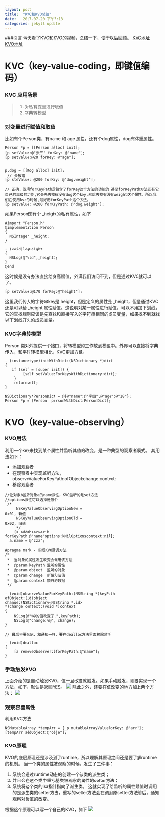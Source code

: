 ```yaml
---
layout: post
title:  "KVC和KVO总结"
date:   2017-07-20 下午7:13
categories: jekyll update
---
```


###引言
今天看了KVC和KVO的视频，总结一下，便于以后回顾。
[KVC地址](https://pan.baidu.com/s/1S-TdDMPPg2Pn19q58Asawg)
[KVO地址](https://pan.baidu.com/s/1WynOVrnL_wV87PMXORDV3g)

# KVC（key-value-coding，即键值编码）
### KVC 应用场景
> 1. 对私有变量进行赋值
> 2. 字典转模型

### 对变量进行赋值和取值
比如有个Person类，有name 和 age 属性，还有个dog属性，dog有体重属性。

```
Person *p = [[Person alloc] init];
[p setValue:@"张三" forKey: @"name"];
[p setValue:@20 forKey: @"age"];


p.dog = [[Dog alloc] init];
 // 会报错
[p steValue: @200 forKey: @"dog.weight"]; 

// 正确，说明forKeyPath是包含了forKey这个方法的功能的,甚至forKeyPath方法还有它自己的高级的功能,它会先去找有没有dog这个key,然后去找有没有weight这个属性。所以我们在使用kvc的时候,最好用forKeyPath这个方法。
[p setValue: @200 forKeyPath: @"dog.weight"]; 

```

如果Person还有个 _height的私有属性，如下
```
#import "Person.h"
@implementation Person
{
  NSInteger _height;
}

- (void)logHeight
{    
  NSLog(@"%ld",_height);
}
@end
```
这时候是没有办法直接给身高赋值，外满我们访问不到，但是通过KVC就可以了。

```
[p setValue:@170 forKey:@"height"];
```
这里我们传入的字符串key是 height，但是定义的属性是 _height，但是通过KVC还是可以给 _height 属性赋值。这说明对某一属性进行赋值，可以不用加下划线，它的查找规则应该是先查找和直接写入的字符串相同的成员变量，如果找不到就找以下划线开头的成员变量。

### KVC字典转模型

Person 类对外提供一个接口，将转模型的工作放到模型中。外界可以直接将字典传入，和平时转模型相比，KVC更加方便。
```
- (instancetype)initWithDict:(NSDictionary *)dict
{
   if (self = [super init]) {
        [self setValuesForKeysWithDictionary:dict];
    }
    returnself;
}

NSDictionary*PersonDict = @{@"name":@"李四",@"age":@"18"};
Person *p = [Person  personWithDict:PersonDict];
```

# KVO（key-value-observing）
### KVO用法
利用一个key来找到某个属性并监听其值的改变，是一种典型的观察者模式。
其用法如下：
* 添加观察者
* 在观察者中实现监听方法，observeValueForKeyPath:ofObject:change:context: 
* 移除观察者

```
//让对象b监听对象a的name属性，KVO监听的是set方法
//options属性可以选择是哪个
 /*
     NSKeyValueObservingOptionNew =
0x01, 新值
     NSKeyValueObservingOptionOld =
0x02, 旧值
     */
    [a addObserver:b forKeyPath:@"name"options:kNilOptionscontext:nil];
  a.name = @"zzz";

#pragma mark - 实现KVO回调方法
/*
 *  当对象的属性发生改变会调用该方法
 *  @param keyPath 监听的属性
 *  @param object  监听的对象
 *  @param change  新值和旧值
 *  @param context 额外的数据
 */

- (void)observeValueForKeyPath:(NSString *)keyPath
ofObject:(id)object
change:(NSDictionary<NSString *,id>
*)change context:(void *)context
{
    NSLog(@"%@的值改变了,",keyPath);
    NSLog(@"change:%@", change);
}

// 最后不要忘记，和通知一样，要在dealloc方法里面移除监听

- (void)dealloc
{
    [a removeObserver:bforKeyPath:@"name"];
}
```
### 手动触发KVO
上面介绍的是自动触发KVO，值一旦改变就触发。如果手动触发，则要实现一个方法，如下。默认是返回YES。
![](http://upload-images.jianshu.io/upload_images/548341-e6e2ff5e965e646b.png?imageMogr2/auto-orient/strip%7CimageView2/2/w/1240)
除此之外，还要在值改变的地方加上两个方法：
![](http://upload-images.jianshu.io/upload_images/548341-50d75c91661d9177.png?imageMogr2/auto-orient/strip%7CimageView2/2/w/1240)

###  观察容器属性
利用KVC方法
```
NSMutableArray *tempArr = [_p mutableArrayValueForKey: @"arr"];
[tempArr addObject:@"obje"];
```

### KVO原理

KVO的底层原理还是涉及到了runtime，所以理解其原理之间还是要了解runtime的机制。
当一个类的属性被观察的时候，发生了三件事：
1. 系统会通过runtime动态的创建一个该类的派生类；
2. 并且会在这个类中重写基类被观察的属性的setter方法；
3. 系统将这个类的isa指针指向了派生类。
这就实现了给监听的属性赋值时调用的是派生类的setter方法，重写的setter方法会在调用原setter方法前后，通知观察对象值的改变。

根据这个原理可以写一个自己的KVO，如下
![](http://upload-images.jianshu.io/upload_images/548341-b91537842a195ecb.png?imageMogr2/auto-orient/strip%7CimageView2/2/w/1240)






























